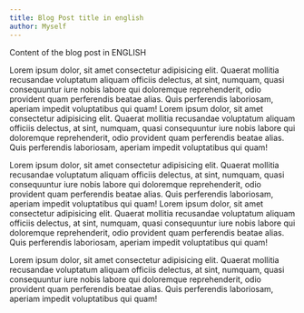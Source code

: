 ```yaml
---
title: Blog Post title in english
author: Myself
---
```


Content of the blog post in ENGLISH

Lorem ipsum dolor, sit amet consectetur adipisicing elit. Quaerat mollitia recusandae voluptatum aliquam officiis delectus, at sint, numquam, quasi consequuntur iure nobis labore qui doloremque reprehenderit, odio provident quam perferendis beatae alias. Quis perferendis laboriosam, aperiam impedit voluptatibus qui quam!
Lorem ipsum dolor, sit amet consectetur adipisicing elit. Quaerat mollitia recusandae voluptatum aliquam officiis delectus, at sint, numquam, quasi consequuntur iure nobis labore qui doloremque reprehenderit, odio provident quam perferendis beatae alias. Quis perferendis laboriosam, aperiam impedit voluptatibus qui quam!

Lorem ipsum dolor, sit amet consectetur adipisicing elit. Quaerat mollitia recusandae voluptatum aliquam officiis delectus, at sint, numquam, quasi consequuntur iure nobis labore qui doloremque reprehenderit, odio provident quam perferendis beatae alias. Quis perferendis laboriosam, aperiam impedit voluptatibus qui quam!
Lorem ipsum dolor, sit amet consectetur adipisicing elit. Quaerat mollitia recusandae voluptatum aliquam officiis delectus, at sint, numquam, quasi consequuntur iure nobis labore qui doloremque reprehenderit, odio provident quam perferendis beatae alias. Quis perferendis laboriosam, aperiam impedit voluptatibus qui quam!

Lorem ipsum dolor, sit amet consectetur adipisicing elit. Quaerat mollitia recusandae voluptatum aliquam officiis delectus, at sint, numquam, quasi consequuntur iure nobis labore qui doloremque reprehenderit, odio provident quam perferendis beatae alias. Quis perferendis laboriosam, aperiam impedit voluptatibus qui quam!
